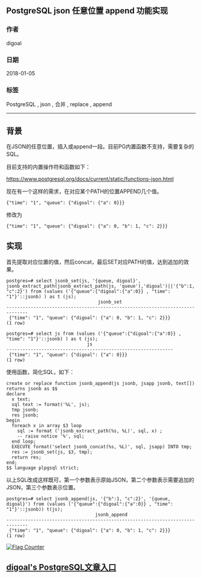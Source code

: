 ## PostgreSQL json 任意位置 append 功能实现    
                            
### 作者                            
digoal                            
                            
### 日期                            
2018-01-05                           
                            
### 标签                            
PostgreSQL , json , 合并 , replace , append        
                            
----                            
                            
## 背景          
在JSON的任意位置，插入或append一段。目前PG内置函数不支持，需要复杂的SQL。  
  
目前支持的内置操作符和函数如下：  
  
https://www.postgresql.org/docs/current/static/functions-json.html  
  
现在有一个这样的需求，在对应某个PATH的位置APPEND几个值。  
  
```  
{"time": "1", "queue": {"digoal": {"a": 0}}}  
```  
  
修改为  
  
```  
{"time": "1", "queue": {"digoal": {"a": 0, "b": 1, "c": 2}}}  
```  
  
## 实现  
  
首先提取对应位置的值，然后concat，最后SET对应PATH的值，达到追加的效果。  
  
```  
postgres=# select jsonb_set(js, '{queue, digoal}', jsonb_extract_path(jsonb_extract_path(js, 'queue'),'digoal')||'{"b":1, "c":2}') from (values ('{"queue":{"digoal":{"a":0}} , "time": "1"}'::jsonb) ) as t (js);  
                                  jsonb_set                                     
------------------------------------------------------------------------------  
 {"time": "1", "queue": {"digoal": {"a": 0, "b": 1, "c": 2}}}  
(1 row)  
  
postgres=# select js from (values ('{"queue":{"digoal":{"a":0}} , "time": "1"}'::jsonb) ) as t (js);  
                              js                                
--------------------------------------------------------------  
 {"time": "1", "queue": {"digoal": {"a": 0}}}  
(1 row)  
```  
  
使用函数，简化SQL，如下：  
  
```  
create or replace function jsonb_append(js jsonb, jsapp jsonb, text[]) returns jsonb as $$  
declare  
  x text;  
  sql text := format('%L', js);  
  tmp jsonb;  
  res jsonb;  
begin  
  foreach x in array $3 loop  
    sql := format ('jsonb_extract_path(%s, %L)', sql, x) ;  
    -- raise notice '%', sql;  
  end loop;  
  EXECUTE format('select jsonb_concat(%s, %L)', sql, jsapp) INTO tmp;  
  res := jsonb_set(js, $3, tmp);  
  return res;  
end;  
$$ language plpgsql strict;  
```  
  
以上SQL改成这样既可，第一个参数表示原始JSON，第二个参数表示需要追加的JSON，第三个参数表示位置。  
  
```  
postgres=# select jsonb_append(js, '{"b":1, "c":2}', '{queue, digoal}') from (values ('{"queue":{"digoal":{"a":0}} , "time": "1"}'::jsonb)) t(js);  
                                 jsonb_append                                   
------------------------------------------------------------------------------  
 {"time": "1", "queue": {"digoal": {"a": 0, "b": 1, "c": 2}}}  
(1 row)  
```  
    
  
<a rel="nofollow" href="http://info.flagcounter.com/h9V1"  ><img src="http://s03.flagcounter.com/count/h9V1/bg_FFFFFF/txt_000000/border_CCCCCC/columns_2/maxflags_12/viewers_0/labels_0/pageviews_0/flags_0/"  alt="Flag Counter"  border="0"  ></a>  
  
  
  
  
## [digoal's PostgreSQL文章入口](https://github.com/digoal/blog/blob/master/README.md "22709685feb7cab07d30f30387f0a9ae")
  
